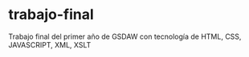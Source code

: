 # trabajo-final
Trabajo final del primer año de GSDAW con tecnología de HTML, CSS, JAVASCRIPT, XML, XSLT

